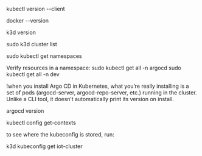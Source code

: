 kubectl version --client

docker --version

k3d version

sudo k3d cluster list

sudo kubectl get namespaces

Verify resources in a namespace:
    sudo kubectl get all -n argocd
    sudo kubectl get all -n dev


!when you install Argo CD in Kubernetes, what you’re really installing is a set of pods (argocd-server, argocd-repo-server, etc.) running in the cluster. Unlike a CLI tool, it doesn’t automatically print its version on install.

argocd version


kubectl config get-contexts

to see where the kubeconfig is stored, run:

k3d kubeconfig get iot-cluster

